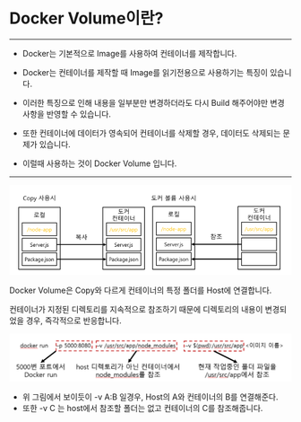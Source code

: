 # Docker Volume이란?

<hr/>

-   Docker는 기본적으로 Image를 사용하여 컨테이너를 제작합니다.

-   Docker는 컨테이너를 제작할 때 Image를 읽기전용으로 사용하기는 특징이 있습니다.

-   이러한 특징으로 인해 내용을 일부분만 변경하더라도 다시 Build 해주어야만 변경사항을 반영할 수 있습니다.

-   또한 컨테이너에 데이터가 영속되어 컨테이너를 삭제할 경우, 데이터도 삭제되는 문제가 있습니다.

-   이럴때 사용하는 것이 Docker Volume 입니다.

<hr/>

<img src="dockervolumecompare.PNG">

Docker Volume은 Copy와 다르게 컨테이너의 특정 폴더를 Host에 연결합니다.

컨테이너가 지정된 디렉토리를 지속적으로 참조하기 때문에 디렉토리의 내용이 변경되었을 경우, 즉각적으로 반응합니다.


<img src="dockerrunexample.PNG">

- 위 그림에서 보이듯이 -v A:B 일경우, Host의 A와 컨테이너의 B를 연결해준다.
- 또한 -v C 는 host에서 참조할 폴더는 없고 컨테이너의 C를 참조해줍니다.
